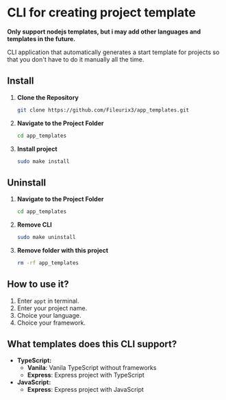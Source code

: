 # CLI for creating project template

**Only support nodejs templates, but i may add other languages and templates in the future.**

CLI application that automatically generates a start template for projects so that you don't have to do it manually all the time.

## Install

1. **Clone the Repository**

   ```bash
   git clone https://github.com/Fileurix3/app_templates.git
   ```

2. **Navigate to the Project Folder**

   ```bash
   cd app_templates
   ```

3. **Install project**

   ```bash
   sudo make install
   ```

## Uninstall

1. **Navigate to the Project Folder**

   ```bash
   cd app_templates
   ```

2. **Remove CLI**

   ```bash
   sudo make uninstall
   ```

3. **Remove folder with this project**
   ```bash
   rm -rf app_templates
   ```

## How to use it?

1. Enter `appt` in terminal.
2. Enter your project name.
3. Choice your language.
4. Choice your framework.

## What templates does this CLI support? <a id="templates"></a>

- **TypeScript:**
  - **Vanila**: Vanila TypeScript without frameworks
  - **Express**: Express project with TypeScript
- **JavaScript:**
  - **Express**: Express project with JavaScript
